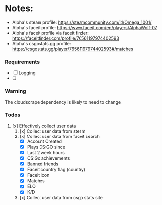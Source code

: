 
# Notes:
- Alpha's steam profile: https://steamcommunity.com/id/Omega_1001/
- Alpha's faceit profile: https://www.faceit.com/en/players/AlphaWolf-07
- Alpha's faceit profile via faceit finder: https://faceitfinder.com/profile/76561197974402593
- Alpha's csgostats.gg profile: https://csgostats.gg/player/76561197974402593#/matches

### Requirements
- [ ] Logging 
- [ ]

### Warning
The cloudscrape dependency is likely to need to change.

### Todos
1. [x] Effectively collect user data
    1. [x] Collect user data from steam
    2. [x] Collect user data from faceit search
        - [x] Account Created
        - [x] Plays CS:GO since
        - [x] Last 2 week hours
        - [x] CS:Go achievements
        - [x] Banned friends
        - [x] Faceit country flag (country)
        - [x] Faceit Icon
        - [x] Matches
        - [x] ELO
        - [x] K/D
    3. [x] Collect user data from csgo stats site